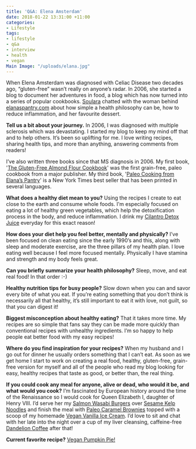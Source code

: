 ```yaml
---
title: 'Q&A: Elena Amsterdam'
date: 2018-01-22 13:31:00 +11:00
categories:
- Lifestyle
tags:
- lifestyle
- q&a
- interview
- health
- vegan
Main Image: "/uploads/elana.jpg"
---
```


When Elena Amsterdam was diagnosed with Celiac Disease two decades ago, “gluten-free” wasn’t really on anyone’s radar. In 2006, she started a blog to document her adventures in food, a blog which has now turned into a series of popular cookbooks. [Soulara](soulara.com.au) chatted with the woman behind [elanaspantry.com](https://elanaspantry.com/) about how simple a health philosophy can be, how to reduce inflammation, and her favourite dessert. 

**Tell us a bit about your journey.** 
In 2006, I was diagnosed with multiple sclerosis which was devastating. I started my blog to keep my mind off that and to help others. It’s been so uplifting for me. I love writing recipes, sharing health tips, and more than anything, answering comments from readers! 

I’ve also written three books since that MS diagnosis in 2006. My first book, '[The Gluten-Free Almond Flour Cookbook](https://elanaspantry.com/the-gluten-free-almond-flour-cookbook/)' was the first grain-free, paleo cookbook from a major publisher. My third book, '[Paleo Cooking from Elana’s Pantry](https://elanaspantry.com/paleo-cooking/)' is a New York Times best seller that has been printed in several languages.

**What does a healthy diet mean to you?**
Using the recipes I create to eat close to the earth and consume whole foods. I'm especially focused on eating a lot of healthy green vegetables, which help the detoxification process in the body, and reduce inflammation. I drink my [Cilantro Detox Juice](https://elanaspantry.com/cilantro-detox-juice/) everyday for this exact reason!

**How does your diet help you feel better, mentally and physically?**
I’ve been focused on clean eating since the early 1990’s and this, along with sleep and moderate exercise, are the three pillars of my health plan. I love eating well because I feel more focused mentally. Physically I have stamina and strength and my body feels great. 

**Can you briefly summarize your health philosophy?** 
Sleep, move, and eat real food! In that order :-)

**Healthy nutrition tips for busy people?**
Slow down when you can and savor every bite of what you eat. If you’re eating something that you don’t think is necessarily all that healthy, it’s still important to eat it with love, not guilt, so that you can digest it!

**Biggest misconception about healthy eating?** 
That it takes more time. My recipes are so simple that fans say they can be made more quickly than conventional recipes with unhealthy ingredients. I’m so happy to help people eat better food with my easy recipes!

**Where do you find inspiration for your recipes?**
When my husband and I go out for dinner he usually orders something that I can’t eat. As soon as we get home I start to work on creating a real food, healthy, gluten-free, grain-free version for myself and all of the people who read my blog looking for easy, healthy recipes that taste as good, or better than, the real thing.

**If you could cook any meal for anyone, alive or dead, who would it be, and what would you cook?** 
I’m fascinated by European history around the time of the Renaissance so I would cook for Queen Elizabeth I, daughter of Henry VIII. I’d serve her my [Salmon Wasabi Burgers](https://elanaspantry.com/salmon-wasabi-burgers/) over [Sesame Kelp Noodles](https://elanaspantry.com/sesame-kelp-noodles/) and finish the meal with [Paleo Caramel Brownies](https://elanaspantry.com/paleo-caramel-brownies/) topped with a scoop of my homemade [Vegan Vanilla Ice Cream](https://elanaspantry.com/vanilla-ice-cream/). I’d love to sit and chat with her late into the night over a cup of my liver cleansing, caffeine-free [Dandelion Coffee](https://elanaspantry.com/dandelion-root-coffee/) after that!

**Current favorite recipe?**
[Vegan Pumpkin Pie!](https://elanaspantry.com/vegan-pumpkin-pie/)
